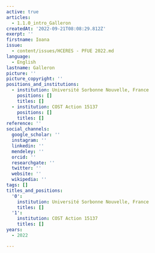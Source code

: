 ```yaml
---
active: true
articles:
  - 1.1.0_intro_Galleron
createdAt: '2022-09-21T08:08:29.812Z'
exerpt: ''
firstname: Ioana
issue:
  - content/issues/HCERES - PFUE 2022.md
language:
  - English
lastname: Galleron
picture: ''
picture_copyright: ''
positions_and_institutions:
  - institution: Université Sorbonne Nouvelle, France
    positions: []
    titles: []
  - institution: COST Action 15137
    positions: []
    titles: []
reference: ''
social_channels:
  google_scholar: ''
  instagram: ''
  linkedin: ''
  mendeley: ''
  orcid: ''
  researchgate: ''
  twitter: ''
  website: ''
  wikipedia: ''
tags: []
titles_and_positions:
  '0':
    institution: Université Sorbonne Nouvelle, France
    titles: []
  '1':
    institution: COST Action 15137
    titles: []
years:
  - 2022

---
```

